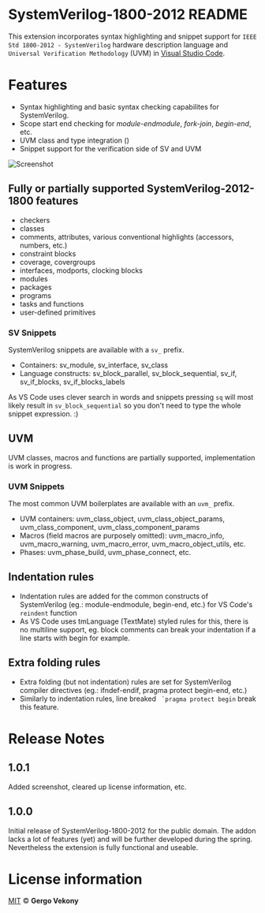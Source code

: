 # SystemVerilog-1800-2012 README

This extension incorporates syntax highlighting and snippet support for `IEEE Std 1800-2012 - SystemVerilog` hardware description language and `Universal Verification Methodology` (UVM) in [Visual Studio Code](https://code.visualstudio.com/).

# Features
* Syntax highlighting and basic syntax checking capabilites for SystemVerilog.
* Scope start end checking for *module-endmodule*, *fork-join*, *begin-end*, etc.
* UVM class and type integration ()
* Snippet support for the verification side of SV and UVM

![Screenshot](https://github.com/gvekony/sv-1800-2012/blob/master/images/sv_screenshot_vs_code_dark.png)

## Fully or partially supported SystemVerilog-2012-1800 features
* checkers
* classes
* comments, attributes, various conventional highlights (accessors, numbers, etc.)
* constraint blocks
* coverage, covergroups
* interfaces, modports, clocking blocks
* modules
* packages
* programs
* tasks and functions
* user-defined primitives

### SV Snippets
SystemVerilog snippets are available with a `sv_` prefix.

* Containers: sv_module, sv_interface, sv_class
* Language constructs: sv_block_parallel, sv_block_sequential, sv_if, sv_if_blocks, sv_if_blocks_labels

As VS Code uses clever search in words and snippets pressing `sq` will most likely result in `sv_block_sequential` so you don't need to type the whole snippet expression. :)

## UVM
UVM classes, macros and functions are partially supported, implementation is work in progress.

### UVM Snippets
The most common UVM boilerplates are available with an `uvm_` prefix.

* UVM containers: uvm_class_object, uvm_class_object_params, uvm_class_component, uvm_class_component_params
* Macros (field macros are purposely omitted): uvm_macro_info, uvm_macro_warning, uvm_macro_error, uvm_macro_object_utils, etc.
* Phases: uvm_phase_build, uvm_phase_connect, etc.

## Indentation rules
* Indentation rules are added for the common constructs of SystemVerilog (eg.: module-endmodule, begin-end, etc.) for VS Code's `reindent` function
* As VS Code uses tmLanguage (TextMate) styled rules for this, there is no multiline support, eg. block comments can break your indentation if a line starts with begin for example.

## Extra folding rules
* Extra folding (but not indentation) rules are set for SystemVerilog compiler directives (eg.: ifndef-endif, pragma protect begin-end, etc.)
* Similarly to indentation rules, line breaked `` `pragma protect begin`` break this feature.

# Release Notes

## 1.0.1
Added screenshot, cleared up license information, etc.

## 1.0.0
Initial release of SystemVerilog-1800-2012 for the public domain. The addon lacks a lot of features (yet) and will be further developed during the spring. Nevertheless the extension is fully functional and useable.

# License information

[MIT](https://github.com/gvekony/sv-1800-2012/blob/master/LICENSE.md) &copy; **Gergo Vekony**
